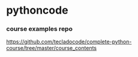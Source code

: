 # pythoncode


### course examples repo
https://github.com/tecladocode/complete-python-course/tree/master/course_contents